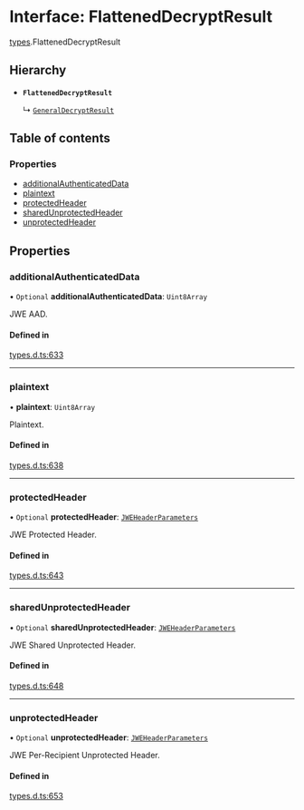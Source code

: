 # Interface: FlattenedDecryptResult

[types](../modules/types.md).FlattenedDecryptResult

## Hierarchy

- **`FlattenedDecryptResult`**

  ↳ [`GeneralDecryptResult`](types.GeneralDecryptResult.md)

## Table of contents

### Properties

- [additionalAuthenticatedData](types.FlattenedDecryptResult.md#additionalauthenticateddata)
- [plaintext](types.FlattenedDecryptResult.md#plaintext)
- [protectedHeader](types.FlattenedDecryptResult.md#protectedheader)
- [sharedUnprotectedHeader](types.FlattenedDecryptResult.md#sharedunprotectedheader)
- [unprotectedHeader](types.FlattenedDecryptResult.md#unprotectedheader)

## Properties

### additionalAuthenticatedData

• `Optional` **additionalAuthenticatedData**: `Uint8Array`

JWE AAD.

#### Defined in

[types.d.ts:633](https://github.com/panva/jose/blob/v3.18.0/src/types.d.ts#L633)

___

### plaintext

• **plaintext**: `Uint8Array`

Plaintext.

#### Defined in

[types.d.ts:638](https://github.com/panva/jose/blob/v3.18.0/src/types.d.ts#L638)

___

### protectedHeader

• `Optional` **protectedHeader**: [`JWEHeaderParameters`](types.JWEHeaderParameters.md)

JWE Protected Header.

#### Defined in

[types.d.ts:643](https://github.com/panva/jose/blob/v3.18.0/src/types.d.ts#L643)

___

### sharedUnprotectedHeader

• `Optional` **sharedUnprotectedHeader**: [`JWEHeaderParameters`](types.JWEHeaderParameters.md)

JWE Shared Unprotected Header.

#### Defined in

[types.d.ts:648](https://github.com/panva/jose/blob/v3.18.0/src/types.d.ts#L648)

___

### unprotectedHeader

• `Optional` **unprotectedHeader**: [`JWEHeaderParameters`](types.JWEHeaderParameters.md)

JWE Per-Recipient Unprotected Header.

#### Defined in

[types.d.ts:653](https://github.com/panva/jose/blob/v3.18.0/src/types.d.ts#L653)

